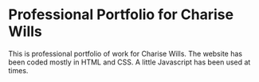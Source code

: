 # Professional Portfolio for Charise Wills
This is professional portfolio of work for Charise Wills. The website has been coded mostly in HTML and CSS. A little Javascript has been used at times.
